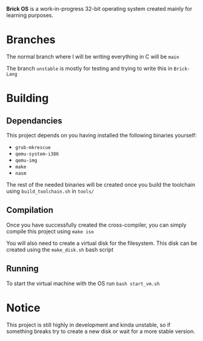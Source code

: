 **Brick OS** is a work-in-progress 32-bit operating system created mainly for learning purposes. 

# Branches
The normal branch where I will be writing everything in C will be `main`

The branch `unstable` is mostly for testing and trying to write this in `Brick-Lang` 

# Building

## Dependancies
This project depends on you having installed the following binaries yourself:

- `grub-mkrescue`
- `qemu-system-i386`
- `qemu-img` 
- `make`
- `nasm` 

The rest of the needed binaries will be created once you build the toolchain using `build_toolchain.sh` in `tools/`

## Compilation
Once you have successfully created the cross-compiler, you can simply compile this project using `make iso`

You will also need to create a virtual disk for the filesystem. This disk can be created using the `make_disk.sh` bash script

## Running
To start the virtual machine with the OS run `bash start_vm.sh` 

# Notice
This project is still highly in development and kinda unstable, so if something breaks try to create a new disk or wait for a more stable version.